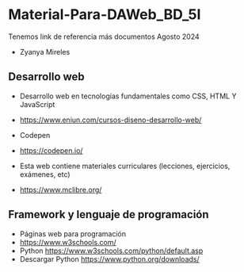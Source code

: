 # Material-Para-DAWeb_BD_5I
Tenemos link de referencia más documentos Agosto 2024
- Zyanya Mireles
## Desarrollo web 
- Desarrollo web en tecnologías fundamentales como CSS, HTML Y JavaScript
- https://www.eniun.com/cursos-diseno-desarrollo-web/

- Codepen
- https://codepen.io/

- Esta web contiene materiales curriculares (lecciones, ejercicios, exámenes, etc)
- https://www.mclibre.org/

## Framework y lenguaje de programación 
- Páginas web para programación
- https://www.w3schools.com/
- Python https://www.w3schools.com/python/default.asp
- Descargar Python https://www.python.org/downloads/
